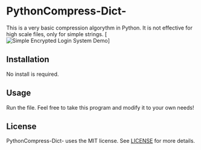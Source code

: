 
# PythonCompress-Dict-
This is a very basic compression algorythm in Python. It is not effective for high scale files, only for simple strings.
[![Simple Encrypted Login System Demo](http://i.imgur.com/lvKxV3Y.gif)]
## Installation
No install is required.
## Usage
Run the file.
Feel free to take this program and modify it to your own needs!
## License
PythonCompress-Dict- uses the MIT license. See [LICENSE](https://github.com/benthompson2001/PythonCompress-Dict-/blob/benthompson2001-patch-1/LICENCE) for more details.
